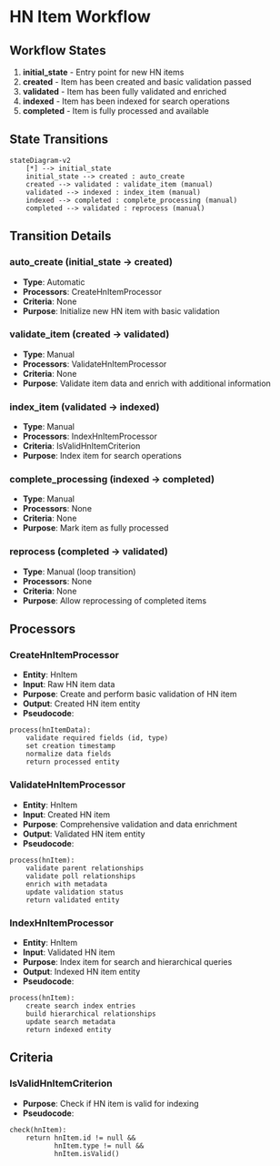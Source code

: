 # HN Item Workflow

## Workflow States
1. **initial_state** - Entry point for new HN items
2. **created** - Item has been created and basic validation passed
3. **validated** - Item has been fully validated and enriched
4. **indexed** - Item has been indexed for search operations
5. **completed** - Item is fully processed and available

## State Transitions

```mermaid
stateDiagram-v2
    [*] --> initial_state
    initial_state --> created : auto_create
    created --> validated : validate_item (manual)
    validated --> indexed : index_item (manual)
    indexed --> completed : complete_processing (manual)
    completed --> validated : reprocess (manual)
```

## Transition Details

### auto_create (initial_state → created)
- **Type**: Automatic
- **Processors**: CreateHnItemProcessor
- **Criteria**: None
- **Purpose**: Initialize new HN item with basic validation

### validate_item (created → validated)
- **Type**: Manual
- **Processors**: ValidateHnItemProcessor
- **Criteria**: None
- **Purpose**: Validate item data and enrich with additional information

### index_item (validated → indexed)
- **Type**: Manual
- **Processors**: IndexHnItemProcessor
- **Criteria**: IsValidHnItemCriterion
- **Purpose**: Index item for search operations

### complete_processing (indexed → completed)
- **Type**: Manual
- **Processors**: None
- **Criteria**: None
- **Purpose**: Mark item as fully processed

### reprocess (completed → validated)
- **Type**: Manual (loop transition)
- **Processors**: None
- **Criteria**: None
- **Purpose**: Allow reprocessing of completed items

## Processors

### CreateHnItemProcessor
- **Entity**: HnItem
- **Input**: Raw HN item data
- **Purpose**: Create and perform basic validation of HN item
- **Output**: Created HN item entity
- **Pseudocode**:
```
process(hnItemData):
    validate required fields (id, type)
    set creation timestamp
    normalize data fields
    return processed entity
```

### ValidateHnItemProcessor
- **Entity**: HnItem
- **Input**: Created HN item
- **Purpose**: Comprehensive validation and data enrichment
- **Output**: Validated HN item entity
- **Pseudocode**:
```
process(hnItem):
    validate parent relationships
    validate poll relationships
    enrich with metadata
    update validation status
    return validated entity
```

### IndexHnItemProcessor
- **Entity**: HnItem
- **Input**: Validated HN item
- **Purpose**: Index item for search and hierarchical queries
- **Output**: Indexed HN item entity
- **Pseudocode**:
```
process(hnItem):
    create search index entries
    build hierarchical relationships
    update search metadata
    return indexed entity
```

## Criteria

### IsValidHnItemCriterion
- **Purpose**: Check if HN item is valid for indexing
- **Pseudocode**:
```
check(hnItem):
    return hnItem.id != null && 
           hnItem.type != null && 
           hnItem.isValid()
```
